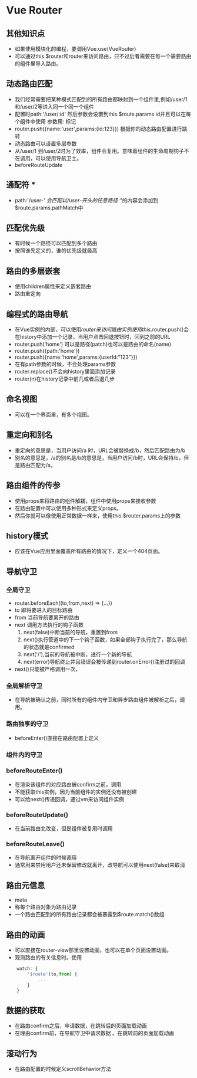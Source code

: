 # Vue Router

## 其他知识点

* 如果使用模块化的编程，要调用Vue.use(VueRouter)
* 可以通过this.$router和router来访问路由，只不过后者需要在每一个需要路由的组件里导入路由。

## 动态路由匹配

* 我们经常需要把某种模式匹配到的所有路由都映射到一个组件里,例如/user/1 和/user/2等进入同一个同一个组件
* 配置时path:'/user/:id' 然后参数会设置到this.$route.params.id并且可以在每个组件中使用 参数用: 标记
* router.push({name:'user',params:{id:123}}) 根据你的动态路由配置进行跳转
* 动态路由可以设置多层参数
* 从/user/1 到/user/2时为了效率，组件会复用。意味着组件的生命周期钩子不在调用，可以使用导航卫士。
* beforeRouteUpdate 

## 通配符 *

* path:'/user-*' 会匹配以/user-开头的任意路径  ‘*’的内容会添加到$route.params.pathMatch中

## 匹配优先级

* 有时候一个路径可以匹配到多个路由
* 按照谁先定义的，谁的优先级就最高

## 路由的多层嵌套

* 使用children属性来定义嵌套路由
* 路由重定向

## 编程式的路由导航

* 在Vue实例的内部，可以使用$router来访问路由实例
使用this.$router.push()会在history中添加一个记录，当用户点击回退按钮时，回到之前的URL
* router.push('home') 可以是路径(patch)也可以是路由的命名(name)
* router.push({path:'home'})
* router.push({name:'home',params:{userId:"123"}})
* 在有path参数的时候，不会处理params参数
* router.replace()不会向history里面添加记录
* router(n)在history记录中前几或者后退几步

## 命名视图

* 可以在一个界面里，有多个视图。

## 重定向和别名

* 重定向的意思是，当用户访问/a 时，URL会被替换成/b，然后匹配路由为/b
* 别名的意思是，/a的别名是/b的意思是，当用户访问/b时，URL会保持/b，但是路由匹配为/a，

## 路由组件的传参

* 使用props来将路由的组件解耦，组件中使用props来接收参数
* 在路由配置中可以使用多种形式来定义props。
* 然后你就可以像使用正常数据一样来，使用this.$router.params上的参数

## history模式

* 应该在Vue应用里面覆盖所有路由的情况下，定义一个404页面。

## 导航守卫

### 全局守卫

* router.beforeEach((to,from,next) => {...})
* to 即将要进入的目标路由
* from 当前导航要离开的路由
* next 调用方法执行的钩子函数
    1. next(false)中断当前的导航，重置到from
    2. next()执行管道中的下一个钩子函数，如果全部钩子执行完了，那么导航的状态就是confirmed
    3. next('/'),当前的导航被中断，进行一个新的导航
    4. next(error)导航终止并且错误会被传递到router.onError()注册过的回调
* next()只能被严格调用一次，

### 全局解析守卫

* 在导航被确认之前，同时所有的组件内守卫和异步路由组件被解析之后，调用。

### 路由独享的守卫

* beforeEnter()直接在路由配置上定义

### 组件内的守卫

### beforeRouteEnter()

* 在渲染该组件的对应路由被confirm之前，调用
* 不能获取this实例，因为当前组件的实例还没有被创建
* 可以给next()传递回调，通过vm来访问组件实例

### beforeRouteUpdate()

* 在当前路由北改变，但是组件被复用时调用

### beforeRouteLeave()

* 在导航离开组件的时候调用
* 通常用来禁用用户还未保留修改就离开，改导航可以使用next(false)来取消

## 路由元信息

* meta
* 称每个路由对象为路由记录
* 一个路由匹配到的所有路由记录都会被暴露到$route.match()数组

## 路由的动画

* 可以直接在router-view那里设置动画，也可以在单个页面设置动画。
* 观测路由的有关信息时。使用
  
```javascript
    watch: {
        '$route'(to,from) {
            ...
        }
    }
```

## 数据的获取

* 在路由confirm之后，申请数据，在跳转后的页面加载动画
* 在理由confirm前，在导航守卫中请求数据 。在跳转前的页面加载动画

## 滚动行为

* 在路由配置的时候定义scrollBehavior方法
